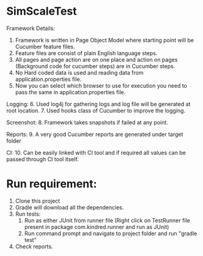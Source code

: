 # SimScaleTest
Framework Details:
1. Framework is written in Page Object Model where starting point will be Cucumber feature files.
2. Feature files are consist of plain English language steps. 
3. All pages and page action are on one place and action on pages (Background code for cucumber steps) are in Cucumber steps.
4. No Hard coded data is used and reading data from application.properties file.
5. Now you can select which browser to use for execution you need to pass the same in application.properties file.

Logging:
6. Used log4j for gathering logs and log file will be generated at root location.
7. Used hooks class of Cucumber to improve the logging.

Screenshot:
8. Framework takes snapshots if failed at any point.

Reports:
9. A very good Cucumber reports are generated under target folder

CI:
10. Can be easily linked with CI tool and if required all values can be passed through CI tool itself.

# Run requirement:
1. Clone this project
2. Gradle will download all the dependencies.
3. Run tests: 
	1. Run as either JUnit from runner file (Right click on TestRunner file present in package com.kindred.runner and run as JUnit)
	2. Run command prompt and navigate to project folder and run "gradle test"
4. Check reports.
